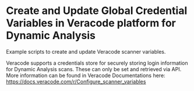 # Create and Update Global Credential Variables in Veracode platform for Dynamic Analysis
Example scripts to create and update Veracode scanner variables. 

Veracode supports a credentials store for securely storing login information for Dynamic Analysis scans. These can only be set and retrieved via API. More information can be found in Veracode Documentations here: https://docs.veracode.com/r/Configure_scanner_variables


